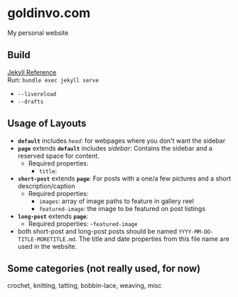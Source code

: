 # goldinvo.com
My personal website 

## Build
[Jekyll Reference](https://jekyllrb.com/docs/)  
Run: `bundle exec jekyll serve`  
- `--livereload`
- `--drafts`

## Usage of Layouts
- **`default`** includes *`head`*: for webpages where you don't want the sidebar
- **`page`** extends **`default`** includes *sidebar*: Contains the sidebar and a reserved space for content.
    - Required properties:
        - `title`:
- **`short-post`** extends **`page`**: For posts with a one/a few pictures and a short description/caption
    - Required properties:
        - `images`: array of image paths to feature in gallery reel
        - `featured-image`: the image to be featured on post listings
- **`long-post`** extends **`page`**:
    - Required properties:
        -`featured-image`
- both short-post and long-post posts should be named `YYYY-MM-DD-TITLE-MORETITLE.md`. The title and date properties from this file name are used in the website.

## Some categories (not really used, for now)
crochet, knitting, tatting, bobbin-lace, weaving, misc






